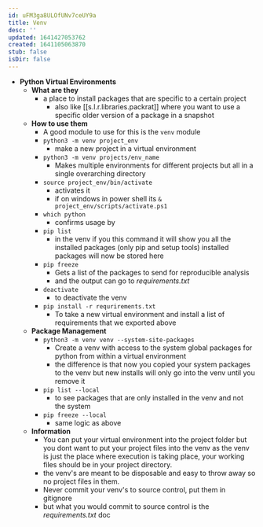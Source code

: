 ```yaml
---
id: uFM3ga8ULOfUNv7ceUY9a
title: Venv
desc: ''
updated: 1641427053762
created: 1641105063870
stub: false
isDir: false
---
```


- **Python Virtual Environments**
  - **What are they**
    - a place to install packages that are specific to a certain project
      - also like [[s.l.r.libraries.packrat]] where you want to use a specific older version of a package in a snapshot
  - **How to use them**
    - A good module to use for this is the `venv` module
    - `python3 -m venv project_env`
      - make a new project in a virtual environment
    - `python3 -m venv projects/env_name`
      - Makes multiple environments for different projects but all in a single overarching directory
    - `source project_env/bin/activate`
      - activates it
      - if on windows in power shell its `& project_env/scripts/activate.ps1`
    - `which python`
      - confirms usage by
    - `pip list`
      - in the venv if you this command it will show you all the installed packages (only pip and setup tools) installed packages will now be stored here
    - `pip freeze`
      - Gets a list of the packages to send for reproducible analysis
      - and the output can go to _requirements.txt_
    - `deactivate`
      - to deactivate the venv
    - `pip install -r requrirements.txt`
      - To take a new virtual environment and install a list of requirements that we exported above
  - **Package Management**
    - `python3 -m venv venv --system-site-packages`
      - Create a venv with access to the system global packages for python from within a virtual environment
      - the difference is that now you copied your system packages to the venv but new installs will only go into the venv until you remove it
    - `pip list --local`
      - to see packages that are only installed in the venv and not the system
    - `pip freeze --local`
      - same logic as above
  - **Information**
    - You can put your virtual environment into the project folder but you dont want to put your project files into the venv as the venv is just the place where execution is taking place, your working files should be in your project directory.
    - the venv's are meant to be disposable and easy to throw away so no project files in them.
    - Never commit your venv's to source control, put them in gitignore
    - but what you would commit to source control is the _requirements.txt_ doc
